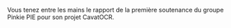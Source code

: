 Vous tenez entre les mains le rapport de la première soutenance du groupe
Pinkie PIE pour son projet CavatOCR.
